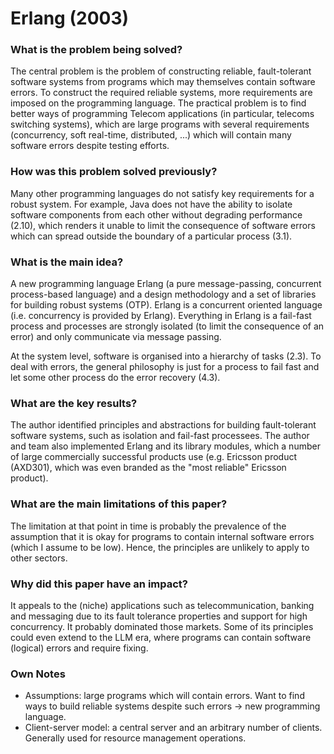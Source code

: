 # Erlang (2003)

### What is the problem being solved?

The central problem is the problem of constructing reliable, fault-tolerant software systems from programs which may themselves contain software errors. To construct the required reliable systems, more requirements are imposed on the programming language. The practical problem is to find better ways of programming Telecom applications (in particular, telecoms switching systems), which are large programs with several requirements (concurrency, soft real-time, distributed, ...) which will contain many software errors despite testing efforts.

### How was this problem solved previously?

Many other programming languages do not satisfy key requirements for a robust system. For example, Java does not have the ability to isolate software components from each other without degrading performance (2.10), which renders it unable to limit the consequence of software errors which can spread outside the boundary of a particular process (3.1).

### What is the main idea?

A new programming language Erlang (a pure message-passing, concurrent process-based language) and a design methodology and a set of libraries for building robust systems (OTP). Erlang is a concurrent oriented language (i.e. concurrency is provided by Erlang). Everything in Erlang is a fail-fast process and processes are strongly isolated (to limit the consequence of an error) and only communicate via message passing.

At the system level, software is organised into a hierarchy of tasks (2.3). To deal with errors, the general philosophy is just for a process to fail fast and let some other process do the error recovery (4.3).

### What are the key results?

The author identified principles and abstractions for building fault-tolerant software systems, such as isolation and fail-fast processees. The author and team also implemented Erlang and its library modules, which a number of large commercially successful products use (e.g. Ericsson product (AXD301), which was even branded as the "most reliable" Ericsson product).

### What are the main limitations of this paper?

The limitation at that point in time is probably the prevalence of the assumption that it is okay for programs to contain internal software errors (which I assume to be low). Hence, the principles are unlikely to apply to other sectors.

### Why did this paper have an impact?
It appeals to the (niche) applications such as telecommunication, banking and messaging due to its fault tolerance properties and support for high concurrency. It probably dominated those markets. Some of its principles could even extend to the LLM era, where programs can contain software (logical) errors and require fixing.

### Own Notes
- Assumptions: large programs which will contain errors. Want to find ways to build reliable systems despite such errors -> new programming language.
- Client-server model: a central server and an arbitrary number of clients. Generally used for resource management operations.

